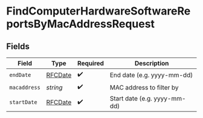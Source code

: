 # FindComputerHardwareSoftwareReportsByMacAddressRequest


## Fields

| Field                                | Type                                 | Required                             | Description                          |
| ------------------------------------ | ------------------------------------ | ------------------------------------ | ------------------------------------ |
| `endDate`                            | [RFCDate](../../../types/rfcdate.md) | :heavy_check_mark:                   | End date (e.g. yyyy-mm-dd)           |
| `macaddress`                         | *string*                             | :heavy_check_mark:                   | MAC address to filter by             |
| `startDate`                          | [RFCDate](../../../types/rfcdate.md) | :heavy_check_mark:                   | Start date (e.g. yyyy-mm-dd)         |